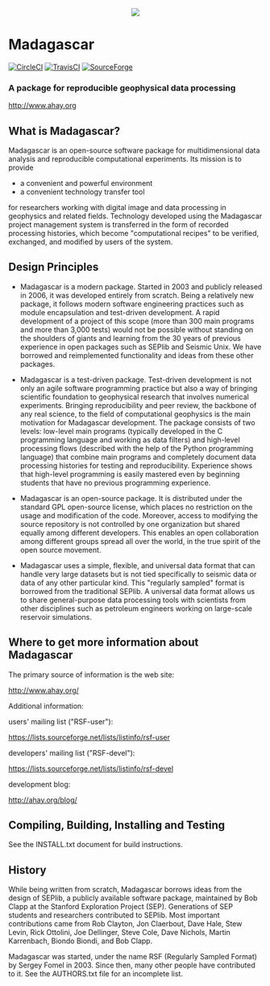 <p align="center">
  <img src=http://www.ahay.org//wikilocal/style/Madagascar2.png>
</p>

Madagascar
==========
[![CircleCI](https://img.shields.io/circleci/project/github/ahay/src/master.svg?label=Circle%20CI)](https://circleci.com/gh/ahay/src)
[![TravisCI](https://img.shields.io/travis/com/ahay/src.svg?label=Travis%20CI)](https://travis-ci.com/ahay/src)
[![SourceForge](https://img.shields.io/sourceforge/dt/rsf.svg)](https://sourceforge.net/projects/rsf/)
###  A package for reproducible geophysical data processing

http://www.ahay.org

## What is Madagascar?

Madagascar is an open-source software package for multidimensional data
analysis and reproducible computational experiments. Its mission is to
provide

* a convenient and powerful environment
* a convenient technology transfer tool 

for researchers working with digital image and data processing in
geophysics and related fields. Technology developed using the
Madagascar project management system is transferred in the form of
recorded processing histories, which become "computational recipes" to
be verified, exchanged, and modified by users of the system.


## Design Principles

* Madagascar is a modern package. Started in 2003 and publicly released in
2006, it was developed entirely from scratch. Being a relatively new package,
it follows modern software engineering practices such as module
encapsulation and test-driven development. A rapid development of a project
of this scope (more than 300 main programs and more than 3,000 tests) would
not be possible without standing on the shoulders of giants and learning
from the 30 years of previous experience in open packages such as SEPlib and
Seismic Unix. We have borrowed and reimplemented functionality and ideas
from these other packages.

* Madagascar is a test-driven package. Test-driven development is not only an
agile software programming practice but also a way of bringing scientific
foundation to geophysical research that involves numerical experiments.
Bringing reproducibility and peer review, the backbone of any real science,
to the field of computational geophysics is the main motivation for
Madagascar development. The package consists of two levels: low-level main
programs (typically developed in the C programming language and working as
data filters) and high-level processing flows (described with the help of
the Python programming language) that combine main programs and completely
document data processing histories for testing and reproducibility.
Experience shows that high-level programming is easily mastered even by
beginning students that have no previous programming experience.

* Madagascar is an open-source package. It is distributed under the standard
GPL open-source license, which places no restriction on the usage and
modification of the code. Moreover, access to modifying the source
repository is not controlled by one organization but shared equally among
different developers. This enables an open collaboration among different
groups spread all over the world, in the true spirit of the open source
movement.

* Madagascar uses a simple, flexible, and universal data format that can
handle very large datasets but is not tied specifically to seismic data or
data of any other particular kind. This "regularly sampled" format is
borrowed from the traditional SEPlib. A universal data format allows us to
share general-purpose data processing tools with scientists from other
disciplines such as petroleum engineers working on large-scale reservoir
simulations.

## Where to get more information about Madagascar

The primary source of information is the web site:

http://www.ahay.org/

Additional information:

users' mailing list ("RSF-user"):

https://lists.sourceforge.net/lists/listinfo/rsf-user

developers' mailing list ("RSF-devel"):

https://lists.sourceforge.net/lists/listinfo/rsf-devel

development blog:

http://ahay.org/blog/

## Compiling, Building, Installing and Testing

See the INSTALL.txt document for build instructions.

## History

While being written from scratch, Madagascar borrows ideas from the
design of SEPlib, a publicly available software package, maintained by
Bob Clapp at the Stanford Exploration Project (SEP). Generations of
SEP students and researchers contributed to SEPlib. Most important
contributions came from Rob Clayton, Jon Claerbout, Dave Hale, Stew
Levin, Rick Ottolini, Joe Dellinger, Steve Cole, Dave Nichols, Martin
Karrenbach, Biondo Biondi, and Bob Clapp.

Madagascar was started, under the name RSF (Regularly Sampled Format)
by Sergey Fomel in 2003. Since then, many other people have
contributed to it. See the AUTHORS.txt file for an incomplete list.
